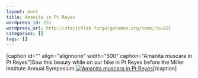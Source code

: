 ```yaml
---
layout: post
title: Amanita in Pt Reyes
wordpress_id: 151
wordpress_url: http://stajichlab.fungalgenomes.org/home/?p=151
categories: []
tags: []
---
```

[caption id="" align="alignnone" width="500" caption="Amanita muscara in Pt Reyes"]Saw this beauty while on our hike in Pt Reyes before the Miller Institute Annual Symposium.[![Amanita muscara in Pt Reyes](http://farm4.static.flickr.com/3557/3607008033_1a886fc2e2_d.jpg "Amanita muscara")](http://www.flickr.com/photos/stajich/3607008033)[/caption]
